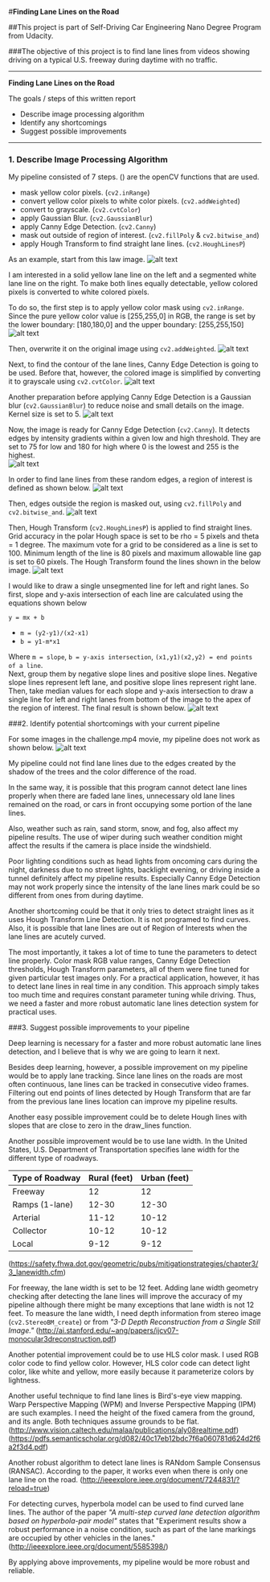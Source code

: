 #**Finding Lane Lines on the Road**

##This project is part of Self-Driving Car Engineering Nano Degree Program from Udacity.

###The objective of this project is to find lane lines from videos showing driving on a typical U.S. freeway during daytime with no traffic.

---

**Finding Lane Lines on the Road**

The goals / steps of this written report
* Describe image processing algorithm
* Identify any shortcomings
* Suggest possible improvements

[//]: # (Image References)

[image1]: ./test_images/whiteCarLaneSwitch.jpgresult.jpg "Result"
[image2]: ./test_images/whiteCarLaneSwitch.jpgyellow.jpg "YellowMask"
[image3]: ./test_images/whiteCarLaneSwitch.jpghighlight.jpg "Highlight"
[image4]: ./test_images/whiteCarLaneSwitch.jpggray.jpg "Grayscale"
[image5]: ./test_images/whiteCarLaneSwitch.jpgblur_gray.jpg "BlurGrayscale"
[image6]: ./test_images/whiteCarLaneSwitch.jpgedges.jpg "Edges"
[image7]: ./test_images/whiteCarLaneSwitch.jpgregi_of_int.jpg "RegionOfInterest"
[image8]: ./test_images/whiteCarLaneSwitch.jpgmasked_edges.jpg "MaskedEdges"
[image9]: ./test_images/whiteCarLaneSwitch.jpg "MaskedEdges"
[image10]: ./test_images/whiteCarLaneSwitchLines.jpg "HoughTransformLines"
[image11]: ./test_images/extra5850msimage.jpg "failure"


---

### 1. Describe Image Processing Algorithm

My pipeline consisted of 7 steps. () are the openCV functions that are used.
* mask yellow color pixels. (`cv2.inRange`)
* convert yellow color pixels to white color pixels. (`cv2.addWeighted`)
* convert to grayscale. (`cv2.cvtColor`)
* apply Gaussian Blur. (`cv2.GaussianBlur`)
* apply Canny Edge Detection. (`cv2.Canny`)
* mask out outside of region of interest. (`cv2.fillPoly` & `cv2.bitwise_and`)
* apply Hough Transform to find straight lane lines. (`cv2.HoughLinesP`)

As an example, start from this law image.
![alt text][image9]

I am interested in a solid yellow lane line on the left and a segmented white lane line on the right. To make both lines equally detectable, yellow colored pixels is converted to white colored pixels.

To do so, the first step is to apply yellow color mask using `cv2.inRange`. Since the pure yellow color value is [255,255,0] in RGB, the range is set by the lower boundary: [180,180,0] and the upper boundary: [255,255,150]
![alt text][image2]

Then, overwrite it on the original image using `cv2.addWeighted`.
![alt text][image3]

Next, to find the contour of the lane lines, Canny Edge Detection is going to be used. Before that, however, the colored image is simplified by converting it to grayscale using `cv2.cvtColor`.
![alt text][image4]

Another preparation before applying Canny Edge Detection is a Gaussian blur (`cv2.GaussianBlur`) to reduce noise and small details on the image. Kernel size is set to 5.
![alt text][image5]

Now, the image is ready for Canny Edge Detection (`cv2.Canny`). It detects edges by intensity gradients within a given low and high threshold. They are set to 75 for low and 180 for high where 0 is the lowest and 255 is the highest.  
![alt text][image6]

In order to find lane lines from these random edges, a region of interest is defined as shown below.
![alt text][image7]

Then, edges outside the region is masked out, using `cv2.fillPoly` and `cv2.bitwise_and`.
![alt text][image8]

Then, Hough Transform (`cv2.HoughLinesP`) is applied to find straight lines. Grid accuracy in the polar Hough space is set to be rho = 5 pixels and theta = 1 degree. The maximum vote for a grid to be considered as a line is set to 100. Minimum length of the line is 80 pixels and maximum allowable line gap is set to 60 pixels. The Hough Transform found the lines shown in the below image.
![alt text][image10]

I would like to draw a single unsegmented line for left and right lanes. So first, slope and y-axis intersection of each line are calculated using the equations shown below

`y = mx + b`
* `m = (y2-y1)/(x2-x1)` <br />
* `b = y1-m*x1`

Where `m = slope`, `b = y-axis intersection`, `(x1,y1)(x2,y2) = end points of a line`. <br />
Next, group them by negative slope lines and positive slope lines. Negative slope lines represent left lane, and positive slope lines represent right lane. Then, take median values for each slope and y-axis intersection to draw a single line for left and right lanes from bottom of the image to the apex of the region of interest. The final result is shown below.
![alt text][image1]


###2. Identify potential shortcomings with your current pipeline

For some images in the challenge.mp4 movie, my pipeline does not work as shown below.
![alt text][image11]

My pipeline could not find lane lines due to the edges created by the shadow of the trees and the color difference of the road.

In the same way, it is possible that this program cannot detect lane lines properly when there are faded lane lines, unnecessary old lane lines remained on the road, or cars in front occupying some portion of the lane lines.

Also, weather such as rain, sand storm, snow, and fog, also affect my pipeline results. The use of wiper during such weather condition might affect the results if the camera is place inside the windshield.

Poor lighting conditions such as head lights from oncoming cars during the night, darkness due to no street lights, backlight evening, or driving inside a tunnel definitely affect my pipeline results. Especially Canny Edge Detection may not work properly since the intensity of the lane lines mark could be so different from ones from during daytime.

Another shortcoming could be that it only tries to detect straight lines as it uses Hough Transform Line Detection. It is not programed to find curves. Also, it is possible that lane lines are out of Region of Interests when the lane lines are acutely curved.

The most importantly, it takes a lot of time to tune the parameters to detect line properly. Color mask RGB value ranges, Canny Edge Detection thresholds, Hough Transform parameters, all of them were fine tuned for given particular test images only. For a practical application, however, it has to detect lane lines in real time in any condition. This approach simply takes too much time and requires constant parameter tuning while driving. Thus, we need a faster and more robust automatic lane lines detection system for practical uses.

###3. Suggest possible improvements to your pipeline

Deep learning is necessary for a faster and more robust automatic lane lines detection, and I believe that is why we are going to learn it next.

Besides deep learning, however, a possible improvement on my pipeline would be to apply lane tracking. Since lane lines on the roads are most often continuous, lane lines can be tracked in consecutive video frames. Filtering out end points of lines detected by Hough Transform that are far from the previous lane lines location can improve my pipeline results.

Another easy possible improvement could be to delete Hough lines with slopes that are close to zero in the draw_lines function.

Another possible improvement would be to use lane width. In the United States, U.S. Department of Transportation specifies lane width for the different type of roadways.

| Type of Roadway | Rural (feet)| Urban (feet)|   
|---|---|---|
| Freeway | 12 | 12 |   
| Ramps (1-lane) | 12-30 | 12-30 |   
| Arterial  | 11-12 | 10-12 |  
| Collector | 10-12 | 10-12 |
| Local | 9-12 | 9-12 |
(https://safety.fhwa.dot.gov/geometric/pubs/mitigationstrategies/chapter3/3_lanewidth.cfm)

For freeway, the lane width is set to be 12 feet. Adding lane width geometry checking after detecting the lane lines will improve the accuracy of my pipeline although there might be many exceptions that lane width is not  12 feet. To measure the lane width, I need depth information from stereo image (`cv2.StereoBM_create`) or from _"3-D Depth Reconstruction from a Single Still Image."_
(http://ai.stanford.edu/~ang/papers/ijcv07-monocular3dreconstruction.pdf)

Another potential improvement could be to use HLS color mask. I used RGB color code to find yellow color. However, HLS color code can detect light color, like white and yellow, more easily because it parameterize colors by lightness.

Another useful technique to find lane lines is Bird's-eye view mapping. Warp Perspective Mapping (WPM) and Inverse Perspective Mapping (IPM) are such examples. I need the height of the fixed camera from the ground, and its angle. Both techniques assume grounds to be flat.  (http://www.vision.caltech.edu/malaa/publications/aly08realtime.pdf)
(https://pdfs.semanticscholar.org/d082/40c17eb12bdc7f6a060781d624d2f6a2f3d4.pdf)

Another robust algorithm to detect lane lines is RANdom Sample Consensus (RANSAC). According to the paper, it works even when there is only one lane line on the road.
(http://ieeexplore.ieee.org/document/7244831/?reload=true)

For detecting curves, hyperbola model can be used to find curved lane lines. The author of the paper _"A multi-step curved lane detection algorithm based on hyperbola-pair model"_ states that "Experiment results show a robust performance in a noise condition, such as part of the lane markings are occupied by other vehicles in the lanes."
(http://ieeexplore.ieee.org/document/5585398/)

By applying above improvements, my pipeline would be more robust and reliable.
